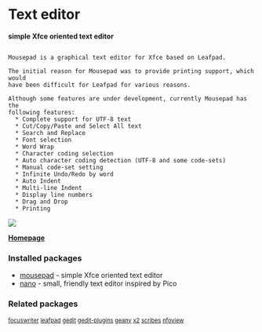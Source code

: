 # Text editor

__simple Xfce oriented text editor__

```

Mousepad is a graphical text editor for Xfce based on Leafpad.

The initial reason for Mousepad was to provide printing support, which would
have been difficult for Leafpad for various reasons.

Although some features are under development, currently Mousepad has the
following features:
  * Complete support for UTF-8 text
  * Cut/Copy/Paste and Select All text
  * Search and Replace
  * Font selection
  * Word Wrap
  * Character coding selection
  * Auto character coding detection (UTF-8 and some code-sets)
  * Manual code-set setting
  * Infinite Undo/Redo by word
  * Auto Indent
  * Multi-line Indent
  * Display line numbers
  * Drag and Drop
  * Printing

```

![](https://screenshots.debian.net/thumbnail/mousepad/)


 **[Homepage]()**

### Installed packages

* [mousepad](https://packages.debian.org/jessie/mousepad) - simple Xfce oriented text editor
* [nano](https://packages.debian.org/jessie/nano) - small, friendly text editor inspired by Pico

### Related packages

<sub> [focuswriter](https://packages.debian.org/jessie/focuswriter) [leafpad](https://packages.debian.org/jessie/leafpad) [gedit](https://packages.debian.org/jessie/gedit) [gedit-plugins](https://packages.debian.org/jessie/gedit-plugins) [geany](https://packages.debian.org/jessie/geany) [x2](https://packages.debian.org/jessie/x2) [scribes](https://packages.debian.org/jessie/scribes) [nfoview](https://packages.debian.org/jessie/nfoview)  </sub>
